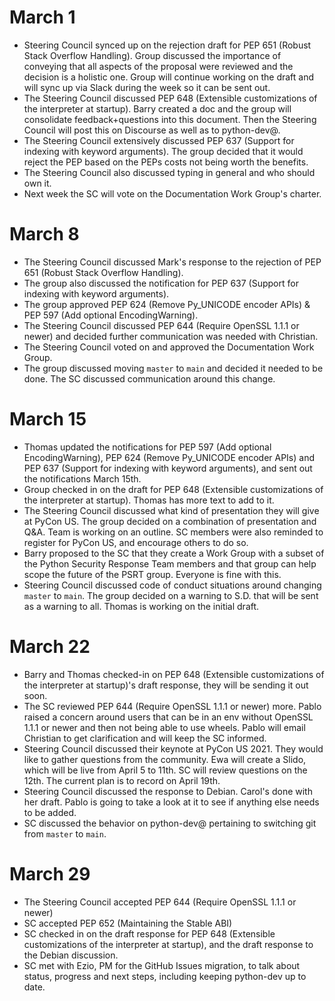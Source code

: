 # March 1
- Steering Council synced up on the rejection draft for PEP 651 (Robust
  Stack Overflow Handling). Group discussed the importance of conveying that
  all aspects of the proposal were reviewed and the decision is a holistic
  one. Group will continue working on the draft and will sync up via Slack
  during the week so it can be sent out.
- The Steering Council discussed PEP 648 (Extensible customizations of the
  interpreter at startup). Barry created a doc and the group will
  consolidate feedback+questions into this document. Then the Steering
  Council will post this on Discourse as well as to python-dev@.
- The Steering Council extensively discussed PEP 637 (Support for indexing
  with keyword arguments). The group decided that it would reject the PEP
  based on the PEPs costs not being worth the benefits.
- The Steering Council also discussed typing in general and who should own it.
- Next week the SC will vote on the Documentation Work Group's charter.

# March 8
- The Steering Council discussed Mark's response to the rejection of PEP 651
  (Robust Stack Overflow Handling).
- The group also discussed the notification for PEP 637 (Support for
  indexing with keyword arguments).
- The group approved PEP 624 (Remove Py_UNICODE encoder APIs) & PEP 597 (Add
  optional EncodingWarning).
- The Steering Council discussed PEP 644 (Require OpenSSL 1.1.1 or newer)
  and decided further communication was needed with Christian.
- The Steering Council voted on and approved the Documentation Work Group.
- The group discussed moving `master` to `main` and decided it needed to be
  done. The SC discussed communication around this change.

# March 15
- Thomas updated the notifications for PEP 597 (Add optional
  EncodingWarning), PEP 624 (Remove Py_UNICODE encoder APIs) and PEP 637
  (Support for indexing with keyword arguments), and sent out the
  notifications March 15th.
- Group checked in on the draft for PEP 648 (Extensible customizations of
  the interpreter at startup). Thomas has more text to add to it.
- The Steering Council discussed what kind of presentation they will give at
  PyCon US. The group decided on a combination of presentation and Q&A. Team
  is working on an outline. SC members were also reminded to register for
  PyCon US, and encourage others to do so.
- Barry proposed to the SC that they create a Work Group with a subset of
  the Python Security Response Team members and that group can help scope
  the future of the PSRT group. Everyone is fine with this.
- Steering Council discussed code of conduct situations around changing
  `master` to `main`. The group decided on a warning to S.D. that will be
  sent as a warning to all. Thomas is working on the initial draft.

# March 22
- Barry and Thomas checked-in on PEP 648 (Extensible customizations of the
  interpreter at startup)'s draft response, they will be sending it out
  soon.
- The SC reviewed PEP 644 (Require OpenSSL 1.1.1 or newer) more. Pablo
  raised a concern around users that can be in an env without OpenSSL 1.1.1
  or newer and then not being able to use wheels. Pablo will email Christian
  to get clarification and will keep the SC informed.
- Steering Council discussed their keynote at PyCon US 2021. They would like
  to gather questions from the community. Ewa will create a Slido, which
  will be live from April 5 to 11th. SC will review questions on the 12th.
  The current plan is to record on April 19th.
- Steering Council discussed the response to Debian. Carol's done with her
  draft. Pablo is going to take a look at it to see if anything else needs
  to be added.
- SC discussed the behavior on python-dev@ pertaining to switching git from
  `master` to `main`.

# March 29
- The Steering Council accepted PEP 644 (Require OpenSSL 1.1.1 or newer)
- SC accepted PEP 652 (Maintaining the Stable ABI)
- SC checked in on the draft response for PEP 648 (Extensible customizations
  of the interpreter at startup), and the draft response to the Debian
  discussion.
- SC met with Ezio, PM for the GitHub Issues migration, to talk about
  status, progress and next steps, including keeping python-dev up to date.
